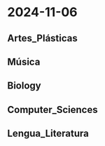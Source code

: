 # 2024-11-06 <!-- markmap: foldAll -->

## Artes_Plásticas

## Música

## Biology

## Computer_Sciences

## Lengua_Literatura

